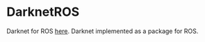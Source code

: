 # DarknetROS
Darknet for ROS [here](http://pjreddie.com/darknet/).
Darknet implemented as a package for ROS.
